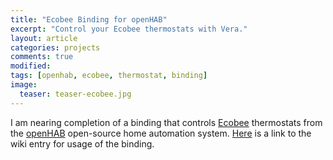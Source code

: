 ```yaml
---
title: "Ecobee Binding for openHAB"
excerpt: "Control your Ecobee thermostats with Vera."
layout: article
categories: projects
comments: true
modified:
tags: [openhab, ecobee, thermostat, binding]
image:
  teaser: teaser-ecobee.jpg
---
```


I am nearing completion of a binding that controls [Ecobee](http://www.ecobee.com) thermostats from the [openHAB](http://www.openhab.org) open-source home automation system.  [Here](https://github.com/openhab/openhab/wiki/Ecobee-Binding) is a link to the wiki entry for usage of the binding.

